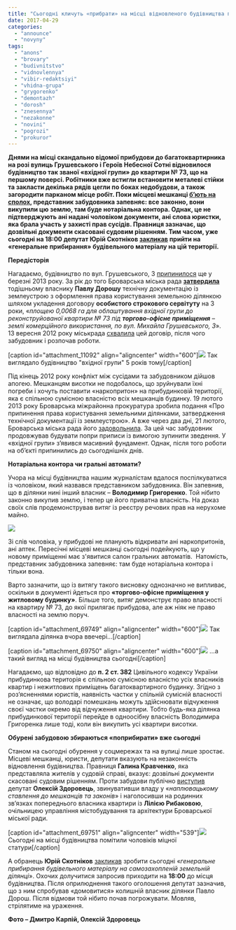 ```yaml
---
title: "Сьогодні кличуть «прибрати» на місці відновленого будівництва по вул. Грушевського, 3"
date: 2017-04-29
categories: 
  - "announce"
  - "novyny"
tags: 
  - "anons"
  - "brovary"
  - "budivnitstvo"
  - "vidnovlennya"
  - "vibir-redaktsiyi"
  - "vhidna-grupa"
  - "grygorenko"
  - "demontazh"
  - "dorosh"
  - "znesennya"
  - "nezakonne"
  - "novini"
  - "pogrozi"
  - "prokuror"
---
```


**Днями на місці скандально відомої прибудови до багатоквартирника на розі вулиць Грушевського і Героїв Небесної Сотні відновилося будівництво так званої «вхідної групи» до квартири № 73, що на першому поверсі. Робітники вже встигли встановити металеві стійки та закласти декілька рядів цегли по боках недобудови, а також загородити парканом місце робіт. Поки місцеві мешканці [б’ють на сполох](https://www.facebook.com/groups/529373443771199/permalink/1510683632306837/), представник забудовника запевняє: все законно, вони викупили цю землю, там буде нотаріальна контора. Однак, це не підтверджують ані надані чоловіком документи, ані слова юристки, яка брала участь у захисті прав сусідів. Правниця зазначає, що дозвільні документи скасовані судовим рішенням. Тим часом, уже сьогодні на 18:00 депутат Юрій Скотніков [закликав](https://www.facebook.com/groups/brovary/permalink/1628083090554984/?comment_id=1628089890554304&comment_tracking=%7B%22tn%22%3A%22R0%22%7D) прийти на «генеральне прибирання» будівельного матеріалу на цій території.**

**Передісторія**

Нагадаємо, будівництво по вул. Грушевського, 3 [припинилося](https://mpz.brovary.org/meshkantsi-bagatopoverhivki-po-grushevskogo-3-vidstoyali-svoyu-pribudinkovu-teritoriyu/) ще у березні 2013 року. За рік до того Броварська міська рада **[затвердила](https://mpz.brovary.org/nezakonne-budivnitstvo-na-grushevskogo-3-prizupinene-zabudovnik-ne-zdayetsya/)** тодішньому власнику **Павлу Дорошу** технічну документацію із землеустрою з оформлення права користування земельною ділянкою шляхом укладення договору **особистого строкового сервітуту** на 3 роки, «_площею 0,0068 га для облаштування вхідної групи до реконструйованої квартири № 73 під_ **_торгово-офісне приміщення_** _– землі комерційного використання, по вул. Михайла Грушевського, 3_». 13 вересня 2012 року міськрада [схвалила](http://docs.brovary.org/p4043/13.09.2012/727-23-06) цей договір, після чого забудовник і розпочав роботи.

\[caption id="attachment\_11092" align="aligncenter" width="600"\][![](https://mpz.brovary.org/wp-content/uploads/2012/12/Image00006.jpg)](https://mpz.brovary.org/wp-content/uploads/2012/12/Image00006.jpg) Так виглядало будівництво "вхідної групи" 5 років тому\[/caption\]

Під кінець 2012 року конфлікт між сусідами та забудовником дійшов апогею. Мешканцям висотки не подобалось, що зруйнували їхні погреби і хочуть поставити «наркопритон» на прибудинковій території, яка є спільною сумісною власністю всіх мешканців будинку. 19 лютого 2013 року Броварська міжрайонна прокуратура зробила подання «Про припинення права користування земельними ділянками, затвердження технічної документації із землеустрою». А вже через два дні, 21 лютого, Броварська міська рада його [задовольнила](http://docs.brovary.org/p6813/21.02.2013/900-30-06). За цей час забудовник продовжував будувати попри приписи із вимогою зупинити зведення. У «вхідної групи» з’явився масивний фундамент. Однак, після того роботи на об’єкті припинились до сьогоднішніх днів.

**Нотаріальна контора чи гральні автомати?**

Учора на місці будівництва нашим журналістам вдалося поспілкуватися із чоловіком, який назвався представником забудовника. Він запевнив, що в ділянки нині інший власник – **Володимир Григоренко**. Той нібито законно викупив землю, і тепер це його приватна власність. На доказ своїх слів продемонстрував витяг із реєстру речових прав на нерухоме майно.

[![](https://mpz.brovary.org/wp-content/uploads/2017/04/Screenshot_41.png)](https://mpz.brovary.org/wp-content/uploads/2017/04/Screenshot_41.png)

Зі слів чоловіка, у прибудові не планують відкривати ані наркопритонів, ані аптек. Пересічні місцеві мешканці сьогодні подейкують, що у новому приміщенні має з'явитися салон гральних автоматів.  Натомість, представник забудовника запевняє: там буде нотаріальна контора і тільки вона.

Варто зазначити, що із витягу такого висновку однозначно не випливає, оскільки в документі йдеться про **«торгово-офісне приміщення у житловому будинку»**. Більше того, витяг демонструє право власності на квартиру № 73, до якої прилягає прибудова, але аж ніяк не право власності на землю поруч.

\[caption id="attachment\_69749" align="aligncenter" width="600"\][![](https://mpz.brovary.org/wp-content/uploads/2017/04/Budivnytstvo-Grushevskogo-3_00006.jpg)](https://mpz.brovary.org/wp-content/uploads/2017/04/Budivnytstvo-Grushevskogo-3_00006.jpg) Так виглядала ділянка вчора ввечері...\[/caption\]

\[caption id="attachment\_69750" align="aligncenter" width="600"\][![](https://mpz.brovary.org/wp-content/uploads/2017/04/zabudova-zdorovets.jpg)](https://mpz.brovary.org/wp-content/uploads/2017/04/zabudova-zdorovets.jpg) ...а такий вигляд на місці будівництва сьогодні\[/caption\]

Нагадаємо, що відповідно до **п. 2 ст. 382** Цивільного кодексу України прибудинкова територія є спільною сумісною власністю усіх власників квартир і нежитлових приміщень багатоквартирного будинку. Згідно з роз’ясненнями юристів, наявність частки у спільній сумісній власності не означає, що володарі помешкань можуть здійснювати відчуження своєї частки окремо від відчуження квартири. Тобто будь-яка ділянка прибудинкової території перейде в одноосібну власність Володимира Григоренка лише тоді, коли він викупить усі квартири висотки.

**Обурені забудовою збираються «поприбирати» вже сьогодні**

Станом на сьогодні обурення у соцмережах та на вулиці лише зростає. Місцеві мешканці, юристи, депутати вказують на незаконність відновлення будівництва. Правниця **Галина Кравченко**, яка представляла жителів у судовій справі, вказує: дозвільні документи скасовані судовим рішенням. Проти забудови публічно [виступив](https://www.facebook.com/aleksey.zdorovec/posts/425990161098657) депутат **Олексій Здоровець**, звинувативши владу у «_наплювацькому ставлення до мешканців та законів_» і наголосивши на родинних зв’язках попереднього власника квартири із **Лілією Рибаковою**, очільницею управління містобудування та архітектури Броварської міської ради.

\[caption id="attachment\_69751" align="aligncenter" width="539"\][![](https://mpz.brovary.org/wp-content/uploads/2017/04/zdorovets-titushky.jpg)](https://mpz.brovary.org/wp-content/uploads/2017/04/zdorovets-titushky.jpg) Сьогодні на місці будівництва помітили чоловіків міцної статури\[/caption\]

А обранець **Юрій Скотніков** [закликав](https://www.facebook.com/groups/brovary/permalink/1628083090554984/?comment_id=1628089890554304&comment_tracking=%7B%22tn%22%3A%22R0%22%7D) зробити сьогодні «_генеральне прибирання будівельного матеріалу на самозахопленій земельній ділянці_». Охочих долучитися запросив приходити на **18:00** до місця будівництва. Після оприлюднення такого оголошення депутат зазначив, що з ним спробував «домовитися» колишній власник ділянки Павло Дорош. Після відмови той нібито почав погрожувати. Мовляв, стрілятиме на ураження.

**Фото – Дмитро Карпій, Олексій Здоровець**
